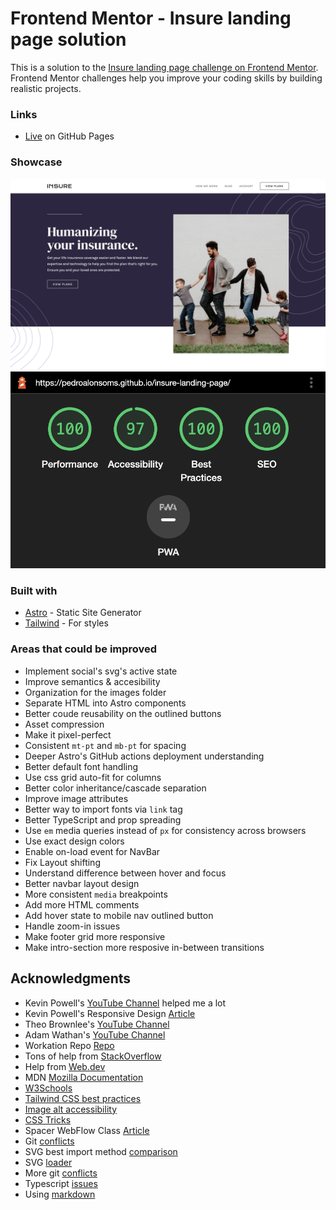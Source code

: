 # Frontend Mentor - Insure landing page solution

This is a solution to the [Insure landing page challenge on Frontend Mentor](https://www.frontendmentor.io/challenges/insure-landing-page-uTU68JV8). Frontend Mentor challenges help you improve your coding skills by building realistic projects.

### Links

- [Live](https://pedroalonsoms.github.io/insure-landing-page/) on GitHub Pages

### Showcase

![Desktop preview](preview.png)
![Mobile ligthouse stats](stats.png)

### Built with

- [Astro](https://astro.build/) - Static Site Generator
- [Tailwind](https://tailwindcss.com/) - For styles

### Areas that could be improved

- Implement social's svg's active state
- Improve semantics & accesibility
- Organization for the images folder
- Separate HTML into Astro components
- Better coude reusability on the outlined buttons
- Asset compression
- Make it pixel-perfect
- Consistent `mt-pt` and `mb-pt` for spacing
- Deeper Astro's GitHub actions deployment understanding
- Better default font handling
- Use css grid auto-fit for columns
- Better color inheritance/cascade separation
- Improve image attributes
- Better way to import fonts via `link` tag
- Better TypeScript and prop spreading
- Use `em` media queries instead of `px` for consistency across browsers
- Use exact design colors
- Enable on-load event for NavBar
- Fix Layout shifting
- Understand difference between hover and focus
- Better navbar layout design
- More consistent `media` breakpoints
- Add more HTML comments
- Add hover state to mobile nav outlined button
- Handle zoom-in issues
- Make footer grid more responsive
- Make intro-section more resposive in-between transitions

## Acknowledgments

- Kevin Powell's [YouTube Channel](https://www.youtube.com/@KevinPowell) helped me a lot
- Kevin Powell's Responsive Design [Article](https://www.freecodecamp.org/news/taking-the-right-approach-to-responsive-web-design/)
- Theo Brownlee's [YouTube Channel](https://www.youtube.com/@t3dotgg)
- Adam Wathan's [YouTube Channel](https://www.youtube.com/@AdamWathan)
- Workation Repo [Repo](https://github.com/adamwathan/workcation)
- Tons of help from [StackOverflow](https://stackoverflow.com/)
- Help from [Web.dev](https://web.dev/)
- MDN [Mozilla Documentation](https://developer.mozilla.org/)
- [W3Schools](https://www.w3schools.com/)
- [Tailwind CSS best practices](https://gist.github.com/sandren/0f22e116f01611beab2b1195ab731b63)
- [Image alt accessibility](https://www.w3.org/WAI/tutorials/images/decorative/)
- [CSS Tricks](https://css-tricks.com/)
- Spacer WebFlow Class [Article](https://webflow.com/blog/html-spacer)
- Git [conflicts](https://devconnected.com/how-to-undo-last-git-commit/)
- SVG best import method [comparison](https://css-tricks.com/using-svg/)
- SVG [loader](https://css-tricks.com/svg-loader-a-different-way-to-work-with-external-svg/)
- More git [conflicts](https://coderwall.com/p/xyuoza/git-cloning-specific-commits)
- Typescript [issues](https://bobbyhadz.com/blog/typescript-left-hand-side-of-assignment-not-optional)
- Using [markdown](https://www.digitalocean.com/community/tutorials/markdown-markdown-images)
